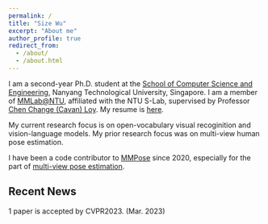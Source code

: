 ```yaml
---
permalink: /
title: "Size Wu"
excerpt: "About me"
author_profile: true
redirect_from: 
  - /about/
  - /about.html
---
```

I am a second-year Ph.D. student at the [School of Computer Science and Engineering](http://scse.ntu.edu.sg/Pages/Home.aspx), Nanyang Technological University, Singapore. I am a member of [MMLab@NTU](https://www.mmlab-ntu.com/), affiliated with the NTU S-Lab, supervised by Professor [Chen Change (Cavan) Loy](http://personal.ie.cuhk.edu.hk/~ccloy/). My resume is [here](/files/resume.pdf).

My current research focus is on open-vocabulary visual recoginition and vision-language models. My prior research focus was on multi-view human pose estimation.

I have been a code contributor to [MMPose](https://github.com/open-mmlab/mmpose) since 2020, especially for the part of [multi-view pose estimation](https://github.com/open-mmlab/mmpose/tree/master/configs/body/3d_kpt_mview_rgb_img).

Recent News
------------------------

1 paper is accepted by CVPR2023. (Mar. 2023)
